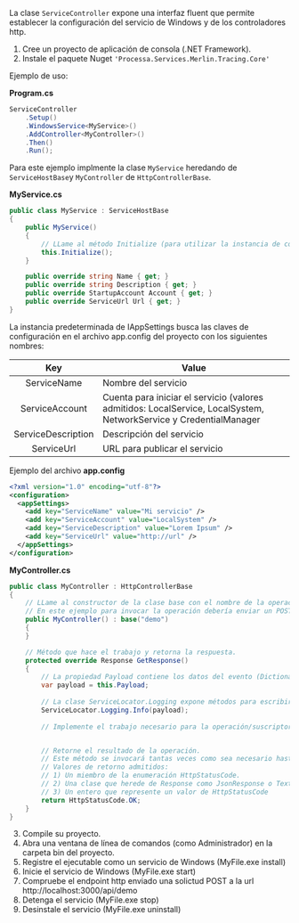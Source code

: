 La clase `ServiceController` expone una interfaz fluent que permite establecer la configuración del servicio de Windows y de los controladores http.

1) Cree un proyecto de aplicación de consola (.NET Framework).
2) Instale el paquete Nuget `'Processa.Services.Merlin.Tracing.Core'`

Ejemplo de uso:

**Program.cs**

```c#
ServiceController
    .Setup()
    .WindowsService<MyService>()
    .AddController<MyController>()
    .Then()
    .Run();
```

Para este ejemplo implmente la clase `MyService` heredando de `ServiceHostBase`y `MyController` de `HttpControllerBase`.

**MyService.cs**
```c#
public class MyService : ServiceHostBase
{
	public MyService()
	{
		// LLame al método Initialize (para utilizar la instancia de configuración predeterminada) o a la sobrecarga que admite IAppSettings para utilizar una instancia personalizada.
		this.Initialize();
	}

	public override string Name { get; }
	public override string Description { get; }
	public override StartupAccount Account { get; }
	public override ServiceUrl Url { get; }
}
```
La instancia predeterminada de IAppSettings busca las claves de configuración en el archivo app.config del proyecto con los siguientes nombres:

| Key  | Value  |
|:----:|--------|
| ServiceName  | Nombre del servicio  |
| ServiceAccount  |  Cuenta para iniciar el servicio (valores admitidos: LocalService, LocalSystem, NetworkService y CredentialManager |
| ServiceDescription  | Descripción del servicio  |
| ServiceUrl  | URL para publicar el servicio  |

Ejemplo del archivo **app.config**

```xml
<?xml version="1.0" encoding="utf-8"?>
<configuration>
  <appSettings>
    <add key="ServiceName" value="Mi servicio" />
    <add key="ServiceAccount" value="LocalSystem" />
    <add key="ServiceDescription" value="Lorem Ipsum" />
    <add key="ServiceUrl" value="http://url" />
  </appSettings>
</configuration>
```

**MyController.cs**
```c#
public class MyController : HttpControllerBase
{
	// LLame al constructor de la clase base con el nombre de la operación
	// En este ejemplo para invocar la operación debería enviar un POST a http://localhost:3000/api/demo
	public MyController() : base("demo")
	{            
	}

	// Método que hace el trabajo y retorna la respuesta.
	protected override Response GetResponse()
	{
		// La propiedad Payload contiene los datos del evento (Dictionary<string, object>)
		var payload = this.Payload;
		
		// La clase ServiceLocator.Logging expone métodos para escribir en los archivos de logs.
		ServiceLocator.Logging.Info(payload);
			
		// Implemente el trabajo necesario para la operación/suscriptor


		// Retorne el resultado de la operación.
		// Este método se invocará tantas veces como sea necesario hasta que la respuesta sea un HttpStatusCode.OK (200).
		// Valores de retorno admitidos:
		// 1) Un miembro de la enumeración HttpStatusCode.
		// 2) Una clase que herede de Response como JsonResponse o TextResponse
		// 3) Un entero que represente un valor de HttpStatusCode
		return HttpStatusCode.OK;
	}
}
```

3) Compile su proyecto.
4) Abra una ventana de línea de comandos (como Administrador) en la carpeta bin del proyecto.
5) Registre el ejecutable como un servicio de Windows (MyFile.exe install)
6) Inicie el servicio de Windows (MyFile.exe start)
7) Compruebe el endpoint http enviado una solictud POST a la url http://localhost:3000/api/demo
8) Detenga el servicio (MyFile.exe stop)
9) Desinstale el servicio (MyFile.exe uninstall)
